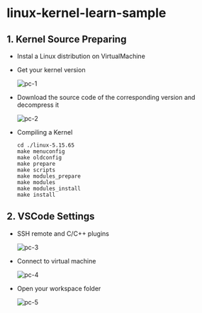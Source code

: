 # linux-kernel-learn-sample
## 1. Kernel Source Preparing
*   Instal a Linux distribution on VirtualMachine
*   Get your kernel version

      ![pc-1](https://user-images.githubusercontent.com/90546600/192127394-c34ea119-192f-4877-be6d-05c555a781b1.png)

*   Download the source code of the corresponding version and decompress it

      ![pc-2](https://user-images.githubusercontent.com/90546600/192127516-258591df-a0c6-466f-a0e0-077febd15735.png)

*   Compiling a Kernel
        
        cd ./linux-5.15.65
        make menuconfig
        make oldconfig 
        make prepare 
        make scripts
        make modules_prepare
        make modules
        make modules_install
        make install
        
## 2. VSCode Settings
*   SSH remote and C/C++ plugins

      ![pc-3](https://user-images.githubusercontent.com/90546600/192127969-9f9c2dcd-0e8e-4bad-ba7d-58dce5ade414.png)

*   Connect to virtual machine

      ![pc-4](https://user-images.githubusercontent.com/90546600/192128130-8b57a68d-dd91-46d7-872c-8491af58f165.png)
      
*   Open your workspace folder

      ![pc-5](https://user-images.githubusercontent.com/90546600/192128200-00fb518b-5a2e-4b14-bfd6-dd6a438c8c6f.png)

